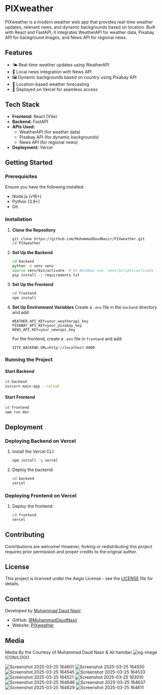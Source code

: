 # PIXweather



PIXweather is a modern weather web app that provides real-time weather updates, relevant news, and dynamic backgrounds based on location. Built with React and FastAPI, it integrates WeatherAPI for weather data, Pixabay API for background images, and News API for regional news.

## Features

- 🌤 Real-time weather updates using WeatherAPI
- 📰 Local news integration with News API
- 🖼 Dynamic backgrounds based on country using Pixabay API
- 📍 Location-based weather forecasting
- 🔗 Deployed on Vercel for seamless access

## Tech Stack

- **Frontend:** React (Vite)
- **Backend:** FastAPI
- **APIs Used:**
  - WeatherAPI (for weather data)
  - Pixabay API (for dynamic backgrounds)
  - News API (for regional news)
- **Deployment:** Vercel

## Getting Started

### Prerequisites

Ensure you have the following installed:
- Node.js (v16+)
- Python (3.9+)
- Git

### Installation

1. **Clone the Repository**
   ```sh
   git clone https://github.com/MuhammadDaudNasir/PIXweather.git
   cd PIXweather
   ```

2. **Set Up the Backend**
   ```sh
   cd backend
   python -m venv venv
   source venv/bin/activate  # On Windows use `venv\Scripts\activate`
   pip install -r requirements.txt
   ```

3. **Set Up the Frontend**
   ```sh
   cd frontend
   npm install
   ```

4. **Set Up Environment Variables**
   Create a `.env` file in the `backend` directory and add:
   ```env
   WEATHER_API_KEY=your_weatherapi_key
   PIXABAY_API_KEY=your_pixabay_key
   NEWS_API_KEY=your_newsapi_key
   ```
   
   For the frontend, create a `.env` file in `frontend` and add:
   ```env
   VITE_BACKEND_URL=http://localhost:8000
   ```

### Running the Project

#### Start Backend
```sh
cd backend
uvicorn main:app --reload
```

#### Start Frontend
```sh
cd frontend
npm run dev
```

## Deployment

### Deploying Backend on Vercel
1. Install the Vercel CLI:
   ```sh
   npm install -g vercel
   ```
2. Deploy the backend:
   ```sh
   cd backend
   vercel
   ```

### Deploying Frontend on Vercel
1. Deploy the frontend:
   ```sh
   cd frontend
   vercel
   ```

## Contributing

Contributions are welcome! However, forking or redistributing this project requires prior permission and proper credits to the original author.

## License

This project is licensed under the Aegis License - see the [LICENSE](LICENSE) file for details.

## Contact

Developed by [Muhammad Daud Nasir](https://github.com/MuhammadDaudNasir)

- GitHub: [@MuhammadDaudNasir](https://github.com/MuhammadDaudNasir)
- Website: [PIXweather](https://pixweather.vercel.app/)


## Media

Media By the Courtesy of Muhammad Daud Nasir & Ali hamdan 
![og-image](https://github.com/user-attachments/assets/b9184397-e049-43b5-9142-36f0f0d6eef4)  ICON/LOGO

![Screenshot 2025-03-25 164601](https://github.com/user-attachments/assets/e647cc56-4c81-4b7b-8d14-26e80a95207b)
![Screenshot 2025-03-25 164550](https://github.com/user-attachments/assets/22a9f535-2819-42f8-9636-47f46e1a7ebf)
![Screenshot 2025-03-25 164545](https://github.com/user-attachments/assets/86a55440-ec9e-49c8-b2e3-cc1fe460cea0)
![Screenshot 2025-03-25 164533](https://github.com/user-attachments/assets/4597b66a-1a58-4f2c-9ed0-57eb37d38c89)
![Screenshot 2025-03-25 164521](https://github.com/user-attachments/assets/bcc662a2-292f-4d5b-909a-02802064d13e)
![Screenshot 2025-03-25 163010](https://github.com/user-attachments/assets/e1d449bc-0c83-47f7-ba2c-75cfd5f5e5ac)
![Screenshot 2025-03-25 164646](https://github.com/user-attachments/assets/29d1be37-205b-4c26-9664-77c512ec0670)
![Screenshot 2025-03-25 164637](https://github.com/user-attachments/assets/419f6f9b-d0e2-4564-9bfb-f6a614d25b65)
![Screenshot 2025-03-25 164629](https://github.com/user-attachments/assets/bfae1e3f-1f62-447e-af06-ede54f936fcb)
![Screenshot 2025-03-25 164611](https://github.com/user-attachments/assets/ad141b44-0918-4024-870c-2422c5533e2b)


